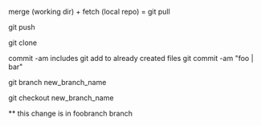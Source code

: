 merge (working dir) +  fetch (local repo) = git pull

git push

git clone

commit -am includes git add to already created files
git commit -am "foo | bar"

git branch new_branch_name

git checkout new_branch_name

** this change is in foobranch branch